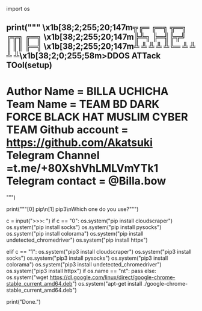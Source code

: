 import os

print("""
\x1b[38;2;255;20;147m╦╔═ ╔═╗ ╦═╗ ╔╦╗ ╔═╗
\x1b[38;2;255;20;147m╠╩╗ ╠═╣╠╦╝ ║║║ ╠═╣
\x1b[38;2;255;20;147m╩ ╩ ╩ ╩ ╩╚═ ╩ ╩ ╩ ╩\x1b[38;2;0;255;58m>DDOS ATTack TOol(setup)
--------------------------------------------------------
 Author Name      = BILLA UCHICHA
 Team Name        = TEAM BD DARK FORCE BLACK HAT MUSLIM CYBER TEAM
 Github account   = https://github.com/Akatsuki
 Telegram Channel =t.me/+80XshVhLMLVmYTk1
 Telegram contact = @Billa.bow
 =======================================================
""") 

print("""[0] pip\n[1] pip3\nWhich one do you use?""")

c = input(">>>: ")
if c == "0":
    os.system("pip install cloudscraper")
    os.system("pip install socks")
    os.system("pip install pysocks")
    os.system("pip install colorama")
    os.system("pip install undetected_chromedriver")
    os.system("pip install httpx")

elif c == "1":
    os.system("pip3 install cloudscraper")
    os.system("pip3 install socks")
    os.system("pip3 install pysocks")
    os.system("pip3 install colorama")
    os.system("pip3 install undetected_chromedriver")
    os.system("pip3 install httpx")
if os.name == "nt":
    pass
else:
    os.system("wget https://dl.google.com/linux/direct/google-chrome-stable_current_amd64.deb")
    os.system("apt-get install ./google-chrome-stable_current_amd64.deb")

print("Done.")

